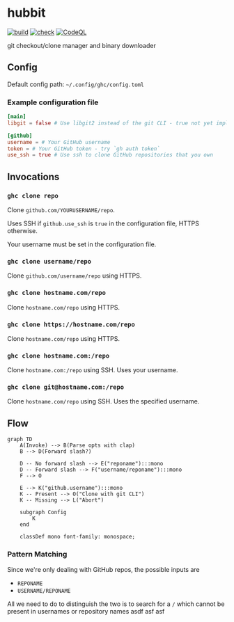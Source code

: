 # hubbit

[![build](https://github.com/daveio/hubbit/actions/workflows/build.yml/badge.svg)](https://github.com/daveio/hubbit/actions/workflows/build.yml) [![check](https://github.com/daveio/hubbit/actions/workflows/check.yaml/badge.svg)](https://github.com/daveio/hubbit/actions/workflows/check.yaml) [![CodeQL](https://github.com/daveio/hubbit/actions/workflows/github-code-scanning/codeql/badge.svg)](https://github.com/daveio/hubbit/actions/workflows/github-code-scanning/codeql)

git checkout/clone manager and binary downloader

## Config

Default config path: `~/.config/ghc/config.toml`

### Example configuration file

```toml
[main]
libgit = false # Use libgit2 instead of the git CLI - true not yet implemented

[github]
username = # Your GitHub username
token = # Your GitHub token - try `gh auth token`
use_ssh = true # Use ssh to clone GitHub repositories that you own
```

## Invocations

### `ghc clone repo`

Clone `github.com/YOURUSERNAME/repo`.

Uses SSH if `github.use_ssh` is `true` in the configuration file, HTTPS
otherwise.

Your username must be set in the configuration file.

### `ghc clone username/repo`

Clone `github.com/username/repo` using HTTPS.

### `ghc clone hostname.com/repo`

Clone `hostname.com/repo` using HTTPS.

### `ghc clone https://hostname.com/repo`

Clone `hostname.com/repo` using HTTPS.

### `ghc clone hostname.com:/repo`

Clone `hostname.com:/repo` using SSH. Uses your username.

### `ghc clone git@hostname.com:/repo`

Clone `hostname.com/repo` using SSH. Uses the specified username.

## Flow

```mermaid
graph TD
    A(Invoke) --> B(Parse opts with clap)
    B --> D(Forward slash?)

    D -- No forward slash --> E("reponame"):::mono
    D -- Forward slash --> F("username/reponame"):::mono
    F --> O

    E --> K("github.username"):::mono
    K -- Present --> O("Clone with git CLI")
    K -- Missing --> L("Abort")

    subgraph Config
        K
    end

    classDef mono font-family: monospace;
```

### Pattern Matching

Since we're only dealing with GitHub repos, the possible inputs are

- `REPONAME`
- `USERNAME/REPONAME`

All we need to do to distinguish the two is to search for a `/` which cannot be present in usernames or repository names asdf asf asf
